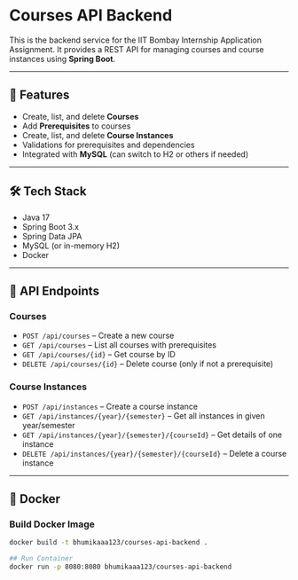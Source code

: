 # Courses API Backend

This is the backend service for the IIT Bombay Internship Application Assignment. It provides a REST API for managing courses and course instances using **Spring Boot**.

---

## 📌 Features

- Create, list, and delete **Courses**
- Add **Prerequisites** to courses
- Create, list, and delete **Course Instances**
- Validations for prerequisites and dependencies
- Integrated with **MySQL** (can switch to H2 or others if needed)

---

## 🛠️ Tech Stack

- Java 17
- Spring Boot 3.x
- Spring Data JPA
- MySQL (or in-memory H2)
- Docker

---

## 🔗 API Endpoints

### Courses

- `POST /api/courses` – Create a new course
- `GET /api/courses` – List all courses with prerequisites
- `GET /api/courses/{id}` – Get course by ID
- `DELETE /api/courses/{id}` – Delete course (only if not a prerequisite)

### Course Instances

- `POST /api/instances` – Create a course instance
- `GET /api/instances/{year}/{semester}` – Get all instances in given year/semester
- `GET /api/instances/{year}/{semester}/{courseId}` – Get details of one instance
- `DELETE /api/instances/{year}/{semester}/{courseId}` – Delete a course instance

---

## 🐳 Docker

### Build Docker Image

```bash
docker build -t bhumikaaa123/courses-api-backend .

## Run Container
docker run -p 8080:8080 bhumikaaa123/courses-api-backend

